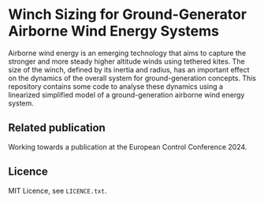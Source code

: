 # Winch Sizing for Ground-Generator Airborne Wind Energy Systems
Airborne wind energy is an emerging technology that aims to capture the stronger and more steady higher altitude winds using tethered kites. The size of the winch, defined by its inertia and radius, has an important effect on the dynamics of the overall system for ground-generation concepts. This repository contains some code to analyse these dynamics using a linearized simplified model of a ground-generation airborne wind energy system.

## Related publication
Working towards a publication at the European Control Conference 2024.

## Licence
MIT Licence, see `LICENCE.txt`.
